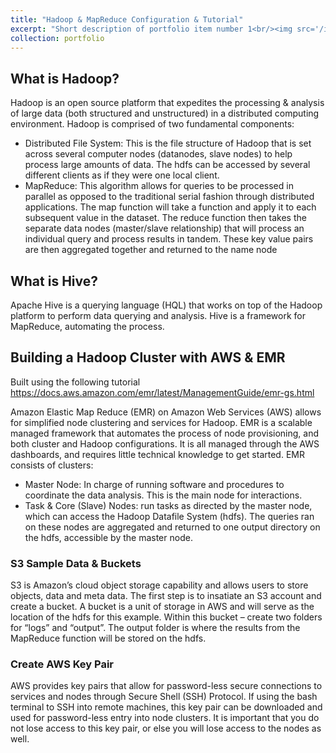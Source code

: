```yaml
---
title: "Hadoop & MapReduce Configuration & Tutorial"
excerpt: "Short description of portfolio item number 1<br/><img src='/images/500x300.png'>"
collection: portfolio
---
```


## What is Hadoop?
Hadoop is an open source platform that expedites the processing & analysis of large data (both
structured and unstructured) in a distributed computing environment. Hadoop is comprised of
two fundamental components:

* Distributed File System: This is the file structure of Hadoop that is set across several
computer nodes (datanodes, slave nodes) to help process large amounts of data. The hdfs can
be accessed by several different clients as if they were one local client. 
* MapReduce: This algorithm allows for queries to be processed in parallel as opposed to the
traditional serial fashion through distributed applications. The map function will take a
function and apply it to each subsequent value in the dataset. The reduce function then takes
the separate data nodes (master/slave relationship) that will process an individual query and 
process results in tandem. These key value pairs are then aggregated together and returned to
the name node

## What is Hive?
Apache Hive is a querying language (HQL) that works on top of the Hadoop platform to perform
data querying and analysis. Hive is a framework for MapReduce, automating the process. 

## Building a Hadoop Cluster with AWS & EMR 
Built using the following tutorial
https://docs.aws.amazon.com/emr/latest/ManagementGuide/emr-gs.html

Amazon Elastic Map Reduce (EMR) on Amazon Web Services (AWS) allows for simplified
node clustering and services for Hadoop. EMR is a scalable managed framework that automates
the process of node provisioning, and both cluster and Hadoop configurations. It is all managed
through the AWS dashboards, and requires little technical knowledge to get started.
EMR consists of clusters:
* Master Node: In charge of running software and procedures to coordinate the data
analysis. This is the main node for interactions.
* Task & Core (Slave) Nodes: run tasks as directed by the master node, which can access
the Hadoop Datafile System (hdfs). The queries ran on these nodes are aggregated and
returned to one output directory on the hdfs, accessible by the master node. 

### S3 Sample Data & Buckets 
S3 is Amazon’s cloud object storage capability and allows users to store objects, data and meta
data. The first step is to insatiate an S3 account and create a bucket. A bucket is a unit of storage
in AWS and will serve as the location of the hdfs for this example. 
Within this bucket – create two folders for “logs” and “output”. The output folder is where the
results from the MapReduce function will be stored on the hdfs. 

### Create AWS Key Pair
AWS provides key pairs that allow for password-less secure connections to services and nodes
through Secure Shell (SSH) Protocol. If using the bash terminal to SSH into remote machines,
this key pair can be downloaded and used for password-less entry into node clusters. It is
important that you do not lose access to this key pair, or else you will lose access to the nodes as
well.
